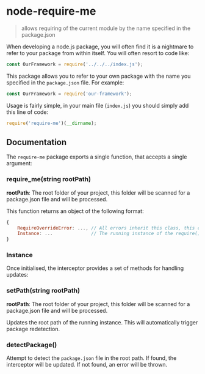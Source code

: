 # node-require-me

> allows requiring of the current module by the name specified in the package.json

When developing a node.js package, you will often find it is a nightmare to refer to your package from within itself. You will often resort to code like:

```js
const OurFramework = require('../../../index.js');
```

This package allows you to refer to your own package with the name you specified in the `package.json` file. For example:
```js
const OurFramework = require('our-framework');
```

Usage is fairly simple, in your main file (`index.js`) you should simply add this line of code:
```js
require('require-me')(__dirname);
```

## Documentation
The `require-me` package exports a single function, that accepts a single argument:

### require_me(string rootPath)
**rootPath**: The root folder of your project, this folder will be scanned for a package.json file and will be processed.

This function returns an object of the following format:
```js
{
	RequireOverrideError: ..., // All errors inherit this class, this can be used for comparison
	Instance: ...              // The running instance of the require() interceptor
}
```

### Instance
Once initialised, the interceptor provides a set of methods for handling updates:

### setPath(string rootPath)
**rootPath**: The root folder of your project, this folder will be scanned for a package.json file and will be processed.

Updates the root path of the running instance. This will automatically trigger package redetection.

### detectPackage()
Attempt to detect the `package.json` file in the root path. If found, the interceptor will be updated. If not found, an error will be thrown.
